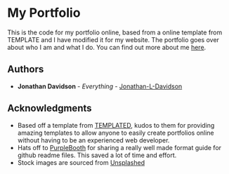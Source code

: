 # My Portfolio
This is the code for my portfolio online, based from a online template from TEMPLATE and I have modified it for my website. The portfolio goes over about who I am and what I do. You can find out more about me [here](http://www.jonathan-davidson.co.uk/).

## Authors
* **Jonathan Davidson** - *Everything* - [Jonathan-L-Davidson](https://github.com/Jonathan-L-Davidson)

## Acknowledgments
* Based off a template from [TEMPLATED](https://templated.co/), kudos to them for providing amazing templates to allow anyone to easily create portfolios online without having to be an experienced web developer.
* Hats off to [PurpleBooth](https://github.com/PurpleBooth) for sharing a really well made format guide for github readme files. This saved a lot of time and effort.
* Stock images are sourced from [Unsplashed](https://unsplash.com/)
